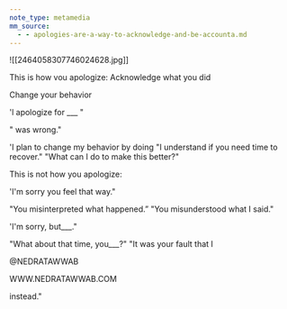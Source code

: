```yaml
---
note_type: metamedia
mm_source:
  - - apologies-are-a-way-to-acknowledge-and-be-accounta.md
---
```


![[2464058307746024628.jpg]]

This is how vou apologize:
Acknowledge what you did

Change your behavior

'l apologize for ___ "

" was wrong."

'I plan to change my behavior by doing
"I understand if you need time to recover."
"What can I do to make this better?"

This is not how you apologize:

'I'm sorry you feel that way."

"You misinterpreted what happened.”
"You misunderstood what I said."

'I'm sorry, but___."

"What about that time, you___?"
"It was your fault that I

@NEDRATAWWAB

WWW.NEDRATAWWAB.COM

instead."

